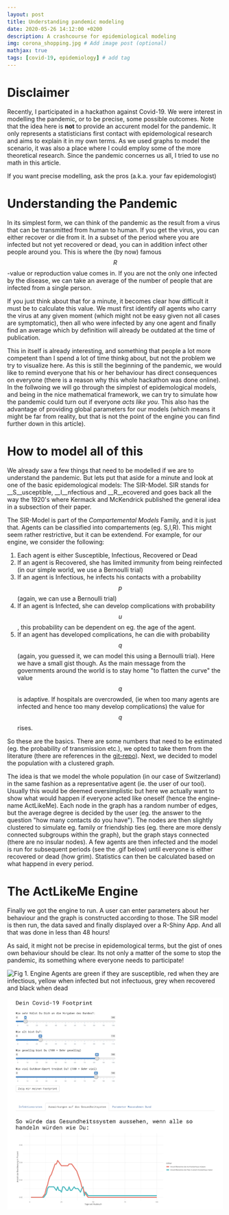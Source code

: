 ```yaml
---
layout: post
title: Understanding pandemic modeling
date: 2020-05-26 14:12:00 +0200
description: A crashcourse for epidemiological modeling
img: corona_shopping.jpg # Add image post (optional)
mathjax: true
tags: [covid-19, epidemiology] # add tag
---
```



# Disclaimer

Recently, I participated in a hackathon against Covid-19. We were interest in modelling the pandemic, or to be precise, some possible outcomes. Note that the idea here is __not__ to provide an accurent model for the pandemic. It only represents a statisticians first contact with epidemological research and aims to explain it in my own terms. As we used graphs to model the scenario, it was also a place where I could employ some of the more theoretical research. Since the pandemic concernes us all, I tried to use no math in this article. 

If you want precise modelling, ask the pros (a.k.a. your fav epidemologist)

# Understanding the Pandemic

In its simplest form, we can think of the pandemic as the result from a virus that can be transmitted from human to human. If you get the virus, you can either recover or die from it. In a subset of the period where you are infected but not yet recovered or dead, you can in addition infect other people around you. This is where the (by now) famous $$R$$-value or reproduction value comes in. If you are not the only one infected by the disease, we can take an average of the number of people that are infected from a single person.

If you just think about that for a minute, it becomes clear how difficult it must be to calculate this value. We must first identify _all_ agents who carry the virus at any given moment (which might not be easy given not all cases are symptomatic), then all who were infected by any one agent and finally find an average which by definition will already be outdated at the time of publication.

This in itself is already interesting, and something that people a lot more competent than I spend a lot of time thinkg about, but not the problem we try to visualize here. As this is still the beginning of the pandemic, we would like to remind everyone that his or her behaviour has direct consequences on everyone (there is a reason why this whole hackathon was done online). In the follwoing we will go through the simplest of epidemological models, and being in the nice mathematical framework, we can try to simulate how the pandemic could turn out if everyone _acts like you_. This also has the advantage of providing global parameters for our models (which means it might be far from reality, but that is not the point of the engine you can find further down in this article).


# How to model all of this

We already saw a few things that need to be modelled if we are to understand the pandemic. But lets put that aside for a minute and look at one of the basic epidemological models: The SIR-Model. SIR stands for __S__usceptible, __I__nfectious and __R__ecovered and goes back all the way the 1920's where Kermack and McKendrick published the general idea in a subsection of their paper. 

The SIR-Model is part of the _Compartemental Models_ Family, and it is just that. Agents can be classified into compartements (eg. S,I,R). This might seem rather restrictive, but it can be extendend. For example, for our engine, we consider the following:

1. Each agent is either Susceptible, Infectious, Recovered or Dead
2. If an agent is Recovered, she has limited immunity from being reinfected (in our simple world, we use a Bernoulli trial)
3. If an agent is Infectious, he infects his contacts with a probability $$p$$ (again, we can use a Bernoulli trial)
4. If an agent is Infected, she can develop complications with probability $$u$$, this probability can be dependent on eg. the age of the agent.
5. If an agent has developed complications, he can die with probability $$q$$ (again, you guessed it, we can model this using a Bernoulli trial). Here we have a small gist though. As the main message from the governments around the world is to stay home "to flatten the curve" the value $$q$$ is adaptive. If hospitals are overcrowded, (ie when too many agents are infected and hence too many develop complications) the value for $$q$$ rises. 

So these are the basics. There are some numbers that need to be estimated (eg. the probability of transmission etc.), we opted to take them from the literature (there are references in the [git-repo](https://github.com/phi-ra/ActLikeMe)). Next, we decided to model the population with a clustered graph. 

The idea is that we model the whole population (in our case of Switzerland) in the same fashion as a representative agent (ie. the user of our tool). Usually this would be deemed oversimplistic but here we actually want to show what would happen if everyone acted like oneself (hence the engine-name ActLikeMe). Each node in the graph has a random number of edges, but the average degree is decided by the user (eg. the answer to the question "how many contacts do you have"). The nodes are then slightly clustered to simulate eg. family or friendship ties (eg. there are more densly connected subgroups within the graph), but the graph stays connected (there are no insular nodes). A few agents are then infected and the model is run for subsequent periods (see the .gif below) until everyone is either recovered or dead (how grim). Statistics can then be calculated based on what happend in every period. 

# The ActLikeMe Engine

Finally we got the engine to run. A user can enter parameters about her behaviour and the graph is constructed according to those. The SIR model is then run, the data saved and finally displayed over a R-Shiny App. And all that was done in less than 48 hours!

As said, it might not be precise in epidemological terms, but the gist of ones own behaviour should be clear. Its not only a matter of the some to stop the pandemic, its something where everyone needs to participate!

![Fig 1. Engine](/assets/img/actlikeme.gif)
Agents are green if they are susceptible, red when they are infectious, yellow when infected but not infectuous, grey when recovered and black when dead


![Fig 2. Dashboard](/assets/img/curve_2.png)
